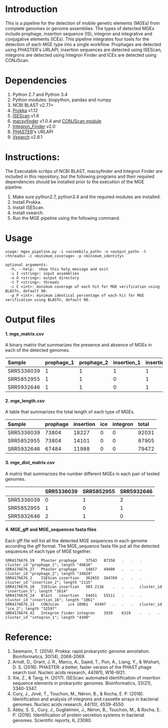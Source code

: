 # Introduction
This is a pipeline for the detection of mobile genetic elements (MGEs) from complete genomes or genome assemblies. The types of detected MGEs include prophage, insertion sequence (IS), integron and integrative and conjugative elements (ICEs). This pipeline integrates four tools for the detection of each MGE type into a single workflow. Prophages are detected using PHASTER's URLAPI, insertion sequences are detected using ISEScan, integrons are detected using Integron Finder and ICEs are detected using CONJScan.

# Dependencies
1. Python 2.7 and Python 3.4
2. Python modules: biopython, pandas and numpy
3. NCBI BLAST v2.7.1+
4. [Prokka](https://github.com/tseemann/prokka) v1.12 
5. [ISEScan](https://github.com/xiezhq/ISEScan) v1.6
6. [macsyfinder](https://github.com/gem-pasteur/macsyfinder) v1.0.4 and [CONJScan module](https://github.com/gem-pasteur/Macsyfinder_models/tree/master/models/Conjugation)
7. [Integron_Finder](https://github.com/gem-pasteur/Integron_Finder) v2.0
8. [PHASTER](http://phaster.ca/)'s URLAPI
9. [Vsearch](https://github.com/torognes/vsearch) v2.8.1

# Instructions:
The Executable scritps of NCBI BLAST, macsyfinder and Integron Finder are included in this repository, but the following programs and their required dependencies should be installed prior to the execution of the MGE pipeline.
1. Make sure python2.7, python3.4 and the required modules are installed.
2. Install Prokka. 
3. Install ISEScan.
4. Install vsearch.
5. Run the MGE pipeline using the following command.

# Usage
```
usage: mges_pipeline.py -i <assembily_path> -o <output_path> -t <threads> -c <minimum_coverage> -p <minimum_identity>

optional arguments:
  -h, --help:  show this help message and exit
  -i I <string>: input assemblies
  -o O <string>: output directory
  -t T <string>: threads
  -c C <int>: minimum coverage of each hit for MGE verification using BLASTn, default 90.
  -p P <int>: minimum identical percentage of each hit for MGE verification using BLASTn, default 90.
```
# Output files
#### 1. mge_matrix.csv
A binary matrix that summarizes the presence and absence of MGEs in each of the detected genomes.

| Sample | prophage_1 | prophage_2 | insertion_1 | insertion_2 |
| :----- | :----- | :----- | :----- | :----- |
| SRR5336039 | 1 | 1 | 1 | 1 |
| SRR5852955 | 1 | 1 | 0 | 1 |
| SRR5932646 | 1 | 1 | 0 | 1 |

#### 2. mge_length.csv
A table that summarizes the total length of each type of MGEs.

| Sample | prophage | insertion | ice | integron | total |
| :----- | :----- | :----- | :----- | :----- | :----- |
| SRR5336039 | 73804 | 18227 | 0 | 0 | 92031 |
| SRR5852955 | 73804 | 14101 | 0 | 0 | 87905 |
| SRR5932646 | 67484 | 11988 | 0 | 0 | 79472 |

#### 3. mge_dist_matrix.csv
A matrix that summarizes the number different MGEs in each pair of tested genomes.

| 	 | SRR5336039 | SRR5852955 | SRR5932646 |
| :----- | :----- | :----- | :----- |
| SRR5336039 | 0 | 1 | 2 |
| SRR5852955 | 1 | 0 | 1 |
| SRR5932646 | 2 | 1 | 0 |

#### 4. MGE_gff and MGE_sequences fasta files
Each gff file will list all the detected MGE sequences in each genome according the gff format. The MGE_sequence fasta file put all the detected sequences of each type of MGE together.
```
SRR4176676_19	Phaster	prophage	37543	87358	.	.	.	cluster_id "prophage_1"; length "49816"
SRR4176676_27	Phaster	prophage	14657	49480	.	.	.	cluster_id "prophage_2"; length "34824"
SRR4176676_2	ISEScan	insertion	362655	364769	.	.	.	cluster_id "insertion_2"; length "2115"
SRR4176676_10	ISEScan	insertion	503	2116	.	.	.	cluster_id "insertion_5"; length "1614"
SRR4176676_24	Blast	insertion	54451	55511	.	.	.	cluster_id "insertion_16"; length "1061"
SRR4176676_23	CONJscan	ice	10901	43497	.	.	.	cluster_id "ice_2"; length "32597"
SRR4176676_42	Integron finder	integron	1930	6319	.	.	.	cluster_id "integron_1"; length "4390"
```
# Reference:
1. Seemann, T. (2014). Prokka: rapid prokaryotic genome annotation. Bioinformatics, 30(14), 2068-2069.
2. Arndt, D., Grant, J. R., Marcu, A., Sajed, T., Pon, A., Liang, Y., & Wishart, D. S. (2016). PHASTER: a better, faster version of the PHAST phage search tool. Nucleic acids research, 44(W1), W16-W21.
3. Xie, Z., & Tang, H. (2017). ISEScan: automated identification of insertion sequence elements in prokaryotic genomes. Bioinformatics, 33(21), 3340-3347.
4. Cury, J., Jové, T., Touchon, M., Néron, B., & Rocha, E. P. (2016). Identification and analysis of integrons and cassette arrays in bacterial genomes. Nucleic acids research, 44(10), 4539-4550.
5. Abby, S. S., Cury, J., Guglielmini, J., Néron, B., Touchon, M., & Rocha, E. P. (2016). Identification of protein secretion systems in bacterial genomes. Scientific reports, 6, 23080.

